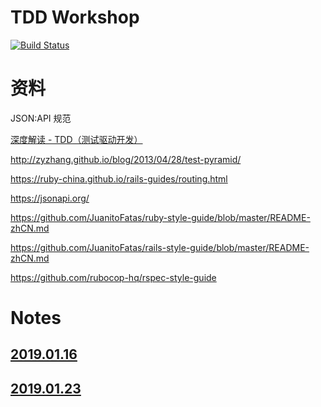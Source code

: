 # TDD Workshop

[![Build Status](https://travis-ci.com/lily-lee/rails-tdd-workshop.svg?branch=master)](https://travis-ci.com/lily-lee/rails-tdd-workshop)

# 资料

JSON:API 规范

[深度解读 - TDD（测试驱动开发）](https://www.jianshu.com/p/62f16cd4fef3)

http://zyzhang.github.io/blog/2013/04/28/test-pyramid/

https://ruby-china.github.io/rails-guides/routing.html

https://jsonapi.org/

https://github.com/JuanitoFatas/ruby-style-guide/blob/master/README-zhCN.md

https://github.com/JuanitoFatas/rails-style-guide/blob/master/README-zhCN.md

https://github.com/rubocop-hq/rspec-style-guide


# Notes


## [2019.01.16](./notes/2019.01.16.md)

## [2019.01.23](./notes/2019.01.23.md)


